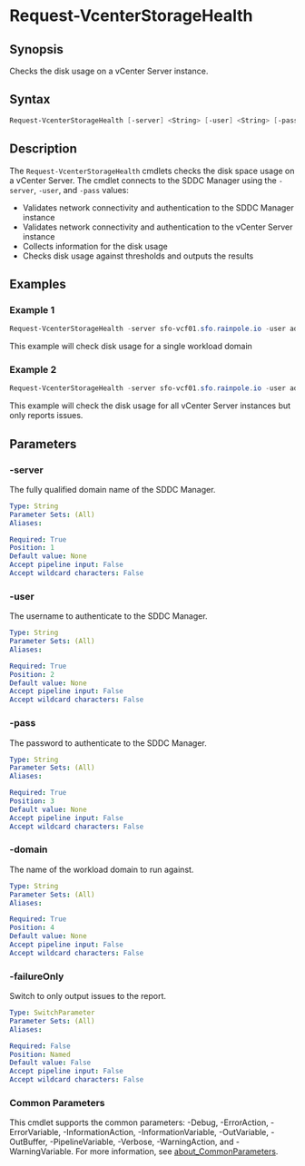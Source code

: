# Request-VcenterStorageHealth

## Synopsis

Checks the disk usage on a vCenter Server instance.

## Syntax

```powershell
Request-VcenterStorageHealth [-server] <String> [-user] <String> [-pass] <String> [-domain] <String> [-failureOnly] [<CommonParameters>]
```

## Description

The `Request-VcenterStorageHealth` cmdlets checks the disk space usage on a vCenter Server.
The cmdlet connects to the SDDC Manager using the `-server`, `-user`, and `-pass` values:

- Validates network connectivity and authentication to the SDDC Manager instance
- Validates network connectivity and authentication to the vCenter Server instance
- Collects information for the disk usage
- Checks disk usage against thresholds and outputs the results

## Examples

### Example 1

```powershell
Request-VcenterStorageHealth -server sfo-vcf01.sfo.rainpole.io -user admin@local -pass VMw@re1!VMw@re1! -domain sfo-w01
```

This example will check disk usage for a single workload domain

### Example 2

```powershell
Request-VcenterStorageHealth -server sfo-vcf01.sfo.rainpole.io -user admin@local -pass VMw@re1!VMw@re1! -allDomains -failureOnly
```

This example will check the disk usage for all vCenter Server instances but only reports issues.

## Parameters

### -server

The fully qualified domain name of the SDDC Manager.

```yaml
Type: String
Parameter Sets: (All)
Aliases:

Required: True
Position: 1
Default value: None
Accept pipeline input: False
Accept wildcard characters: False
```

### -user

The username to authenticate to the SDDC Manager.

```yaml
Type: String
Parameter Sets: (All)
Aliases:

Required: True
Position: 2
Default value: None
Accept pipeline input: False
Accept wildcard characters: False
```

### -pass

The password to authenticate to the SDDC Manager.

```yaml
Type: String
Parameter Sets: (All)
Aliases:

Required: True
Position: 3
Default value: None
Accept pipeline input: False
Accept wildcard characters: False
```

### -domain

The name of the workload domain to run against.

```yaml
Type: String
Parameter Sets: (All)
Aliases:

Required: True
Position: 4
Default value: None
Accept pipeline input: False
Accept wildcard characters: False
```

### -failureOnly

Switch to only output issues to the report.

```yaml
Type: SwitchParameter
Parameter Sets: (All)
Aliases:

Required: False
Position: Named
Default value: False
Accept pipeline input: False
Accept wildcard characters: False
```

### Common Parameters

This cmdlet supports the common parameters: -Debug, -ErrorAction, -ErrorVariable, -InformationAction, -InformationVariable, -OutVariable, -OutBuffer, -PipelineVariable, -Verbose, -WarningAction, and -WarningVariable. For more information, see [about_CommonParameters](http://go.microsoft.com/fwlink/?LinkID=113216).
